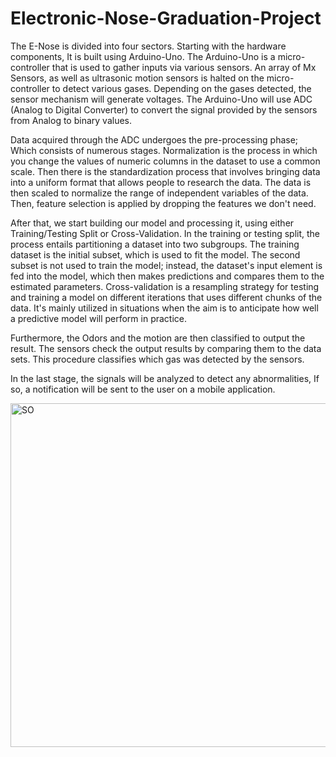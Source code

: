# Electronic-Nose-Graduation-Project
The E-Nose is divided into four sectors. Starting with the hardware components, It is built using Arduino-Uno. The Arduino-Uno is a micro-controller that is used to gather inputs via various sensors. An array of Mx Sensors, as well as ultrasonic motion sensors is halted on the micro-controller to detect various gases. Depending on the gases detected, the sensor mechanism will generate voltages. The Arduino-Uno will use ADC (Analog to Digital Converter) to convert the signal provided by the sensors from Analog to binary values.

 Data acquired through the ADC undergoes the pre-processing phase; Which consists of numerous stages. Normalization is the process in which you change the values of numeric columns in the dataset to use a common scale. Then there is the standardization process that involves bringing data into a uniform format that allows people to research the data. The data is then scaled to normalize the range of independent variables of the data. Then, feature selection is applied by dropping the features we don't need.

 After that, we start building our model and processing it, using either Training/Testing Split or Cross-Validation. In the training or testing split, the process entails partitioning a dataset into two subgroups. The training dataset is the initial subset, which is used to fit the model. The second subset is not used to train the model; instead, the dataset's input element is fed into the model, which then makes predictions and compares them to the estimated parameters. Cross-validation is a resampling strategy for testing and training a model on different iterations that uses different chunks of the data. It's mainly utilized in situations when the aim is to anticipate how well a predictive model will perform in practice.

 Furthermore, the Odors and the motion are then classified to output the result. The sensors check the output results by comparing them to the data sets. This procedure classifies which gas was detected by the sensors.

 In the last stage, the signals will be analyzed to detect any abnormalities, If so, a notification will be sent to the user on a mobile application.

<img width="550" alt="SO" src="https://user-images.githubusercontent.com/76770296/157508107-dc94eb87-3771-4f17-9017-c3de435a4aca.PNG">
